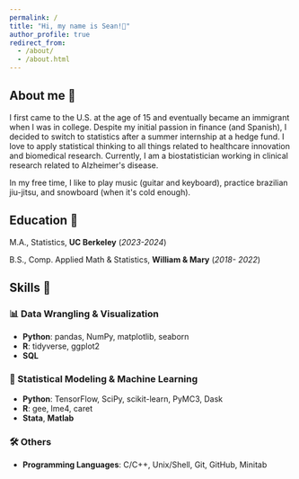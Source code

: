 ```yaml
---
permalink: /
title: "Hi, my name is Sean!👋"
author_profile: true
redirect_from: 
  - /about/
  - /about.html
---
```


## About me 👀
I first came to the U.S. at the age of 15 and eventually became an immigrant when I was in college. Despite my initial passion in finance (and Spanish), I decided to switch to statistics after a summer internship at a hedge fund. I love to apply statistical thinking to all things related to healthcare innovation and biomedical research. Currently, I am a biostatistician working in clinical research related to Alzheimer's disease. 

In my free time, I like to play music (guitar and keyboard), practice brazilian jiu-jitsu, and snowboard (when it's cold enough). 

## Education 📖
M.A., Statistics, **UC Berkeley** (*2023-2024*)

B.S., Comp. Applied Math & Statistics, **William & Mary** (*2018- 2022*)

## Skills 🔧
### 📊 Data Wrangling & Visualization
- **Python**: pandas, NumPy, matplotlib, seaborn
- **R**: tidyverse, ggplot2
- **SQL**

### 🧠 Statistical Modeling & Machine Learning
- **Python**: TensorFlow, SciPy, scikit-learn, PyMC3, Dask
- **R**: gee, lme4, caret
- **Stata**, **Matlab**

### 🛠️ Others
- **Programming Languages**: C/C++, Unix/Shell, Git, GitHub, Minitab
